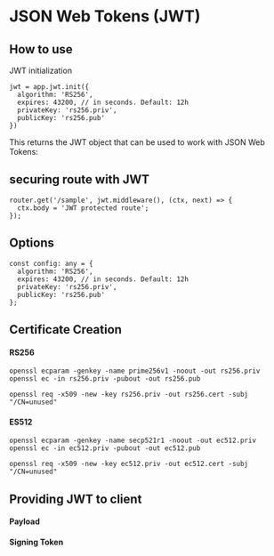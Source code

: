# JSON Web Tokens (JWT)

## How to use

JWT initialization

```
jwt = app.jwt.init({
  algorithm: 'RS256',
  expires: 43200, // in seconds. Default: 12h
  privateKey: 'rs256.priv',
  publicKey: 'rs256.pub'
})
```

This returns the JWT object that can be used to work with JSON Web Tokens:

## securing route with JWT

```
router.get('/sample', jwt.middleware(), (ctx, next) => {
  ctx.body = 'JWT protected route';
});
```

## Options

```
const config: any = {
  algorithm: 'RS256',
  expires: 43200, // in seconds. Default: 12h
  privateKey: 'rs256.priv',
  publicKey: 'rs256.pub'
};
```

## Certificate Creation

#### RS256

```
openssl ecparam -genkey -name prime256v1 -noout -out rs256.priv
openssl ec -in rs256.priv -pubout -out rs256.pub

openssl req -x509 -new -key rs256.priv -out rs256.cert -subj "/CN=unused"
```

#### ES512

```
openssl ecparam -genkey -name secp521r1 -noout -out ec512.priv
openssl ec -in ec512.priv -pubout -out ec512.pub

openssl req -x509 -new -key ec512.priv -out ec512.cert -subj "/CN=unused"
```

## Providing JWT to client

#### Payload


#### Signing Token

##

